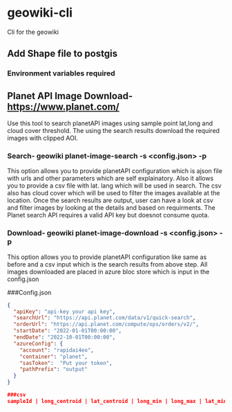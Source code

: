 # geowiki-cli

Cli for the geowiki

## Add Shape file to postgis

### Environment variables required


## Planet API Image Download- https://www.planet.com/
Use this tool to search planetAPI images using sample point lat,long and cloud cover threshold. The using the search results download the required images with clipped AOI.
### Search-  geowiki planet-image-search -s <config.json> -p <csv path>  
This option allows you to provide planetAPI configuration which is ajson file with urls and other parameters which are self explainatory. Also it allows you to provide a csv file with lat. lang which will be used in search. The csv also has cloud cover which will be used to filter the images available at the location. Once the search results are output, user can have a look at csv and filter images by looking at the details and based on requirments. The Planet search API requires a valid API key but doesnot consume quota.

### Download- geowiki planet-image-download -s <config.json> -p <csv path>  
This option allows you to provide planetAPI configuration like same as before and a csv input which is the search results from above step. All images downloaded are placed in azure bloc store which is input in the config.json

###Config.json

```json
{
  "apiKey": "api-key your api key",
  "searchUrl": "https://api.planet.com/data/v1/quick-search",
  "orderUrl": "https://api.planet.com/compute/ops/orders/v2/",
  "startDate": "2022-01-01T00:00:00",
  "endDate": "2022-10-01T00:00:00",
  "azureConfig": {
    "account": "rapidai4eo",
    "container": "planet",
    "sasToken":  "Put your token",
    "pathPrefix": "output"
  }
}

###csv
sampleId | long_centroid | lat_centroid | long_min | long_max | lat_min | lat_max | cloudcover

